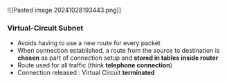 ![[Pasted image 20241028193443.png]]

### Virtual-Circuit Subnet
- Avoids having to use a new route for every packet
- When connection established, a route from the source to destination is **chosen** as part of connection setup and **stored in tables inside router**
- Route used for all traffic (think **telephone connection**)
- Connection released : Virtual Circuit **terminated**
